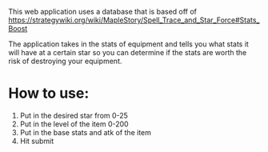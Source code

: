 This web application uses a database that is based off of https://strategywiki.org/wiki/MapleStory/Spell_Trace_and_Star_Force#Stats_Boost

The application takes in the stats of equipment and tells you what stats it will have at a certain star so you can determine if the stats are worth the risk of destroying your equipment.

# How to use:
1) Put in the desired star from 0-25
2) Put in the level of the item 0-200
3) Put in the base stats and atk of the item
4) Hit submit
